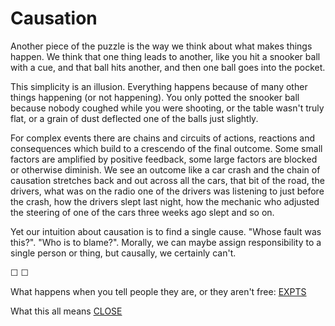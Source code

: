 # Causation

Another piece of the puzzle is the way we think about what makes things happen. We think that one thing leads to another, like you hit a snooker ball with a cue, and that ball hits another, and then one ball goes into the pocket.

This simplicity is an illusion. Everything happens because of many other things happening (or not happening). You only potted the snooker ball because nobody coughed while you were shooting, or the table wasn't truly flat, or a grain of dust deflected one of the balls just slightly. 

For complex events there are chains and circuits of actions, reactions and consequences which build to a crescendo of the final outcome. Some small factors are amplified by positive feedback, some large factors are blocked or otherwise diminish. We see an outcome like a car crash and the chain of causation stretches back and out across all the cars, that bit of the road, the drivers, what was on the radio one of the drivers was listening to just before the crash, how the drivers slept last night, how the mechanic who adjusted the steering of one of the cars three weeks ago slept and so on.

Yet our intuition about causation is to find a single cause. "Whose fault was this?". "Who is to blame?". Morally, we can maybe assign responsibility to a single person or thing, but causally, we certainly can't.


&#9744; &#9744;

What happens when you tell people they are, or they aren't free: [EXPTS](https://twitter.com/intent/tweet?text=@ChoiceEngine%20EXPTS)

What this all means [CLOSE](https://twitter.com/intent/tweet?text=@ChoiceEngine%20CLOSE)

